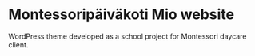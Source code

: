# Montessoripäiväkoti Mio website

WordPress theme developed as a school project for Montessori daycare client.

